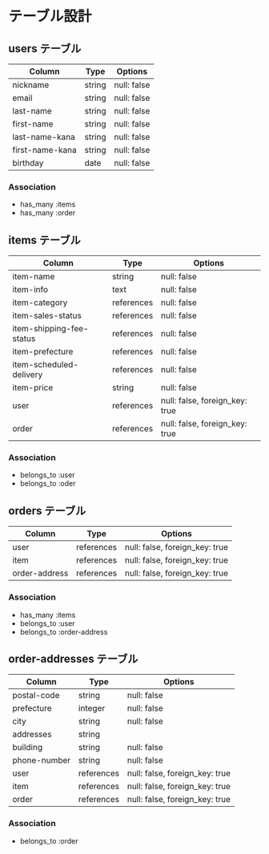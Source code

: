 # テーブル設計

## users テーブル

| Column          | Type   | Options     |
| --------------- | ------ | ----------- |
| nickname        | string | null: false |
| email           | string | null: false |
| last-name       | string | null: false |
| first-name      | string | null: false |
| last-name-kana  | string | null: false |
| first-name-kana | string | null: false |
| birthday        | date   | null: false |

### Association

- has_many   :items
- has_many   :order

## items テーブル

| Column                   | Type       | Options                        |
| ------------------------ | ---------- | ------------------------------ |
| item-name                | string     | null: false                    |
| item-info                | text       | null: false                    |
| item-category            | references | null: false                    |
| item-sales-status        | references | null: false                    |
| item-shipping-fee-status | references | null: false                    |
| item-prefecture          | references | null: false                    |
| item-scheduled-delivery  | references | null: false                    |
| item-price               | string     | null: false                    |
| user                     | references | null: false, foreign_key: true |
| order                    | references | null: false, foreign_key: true |

### Association

- belongs_to :user
- belongs_to :oder

## orders テーブル

| Column        | Type       | Options                        |
| ------------- | ---------- | ------------------------------ |
| user          | references | null: false, foreign_key: true |
| item          | references | null: false, foreign_key: true |
| order-address | references | null: false, foreign_key: true |



### Association

- has_many   :items
- belongs_to :user
- belongs_to :order-address

## order-addresses テーブル

| Column       | Type       | Options                        |
| ------------ | ---------- | ------------------------------ |
| postal-code  | string     | null: false                    |
| prefecture   | integer    | null: false                    |
| city         | string     | null: false                    |
| addresses    | string     |                                |
| building     | string     | null: false                    |
| phone-number | string     | null: false                    |
| user         | references | null: false, foreign_key: true |
| item         | references | null: false, foreign_key: true |
| order        | references | null: false, foreign_key: true |

### Association

- belongs_to :order